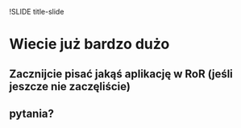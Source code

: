 !SLIDE title-slide

# Wiecie już bardzo dużo

## Zacznijcie pisać jakąś aplikację w RoR (jeśli jeszcze nie zaczęliście)

## pytania?

